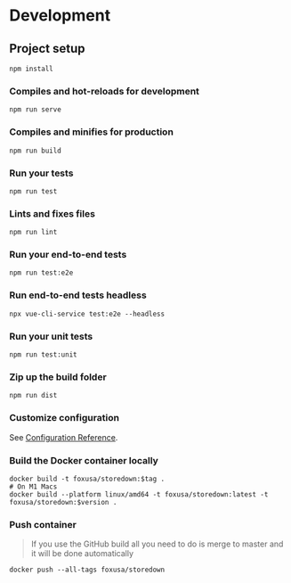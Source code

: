 # Development


## Project setup
```
npm install
```

### Compiles and hot-reloads for development
```
npm run serve
```

### Compiles and minifies for production
```
npm run build
```

### Run your tests
```
npm run test
```

### Lints and fixes files
```
npm run lint
```

### Run your end-to-end tests
```
npm run test:e2e
```

### Run end-to-end tests headless
```
npx vue-cli-service test:e2e --headless
```

### Run your unit tests
```
npm run test:unit
```

### Zip up the build folder
```
npm run dist
```


### Customize configuration
See [Configuration Reference](https://cli.vuejs.org/config/).

### Build the Docker container locally
```
docker build -t foxusa/storedown:$tag .
# On M1 Macs
docker build --platform linux/amd64 -t foxusa/storedown:latest -t foxusa/storedown:$version .
```

### Push container
> If you use the GitHub build all you need to do is merge to master and it will be done automatically
```
docker push --all-tags foxusa/storedown
```